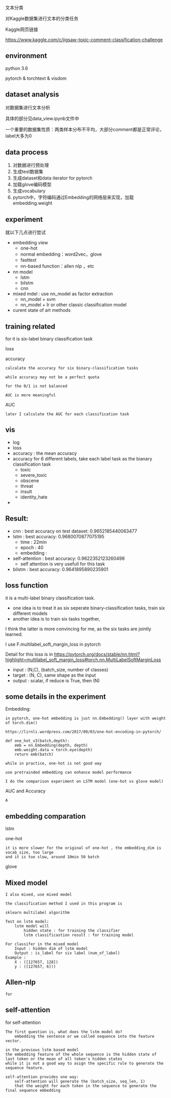 文本分类

对Kaggle数据集进行文本的分类任务

Kaggle网页链接

https://www.kaggle.com/c/jigsaw-toxic-comment-classification-challenge

## environment

python 3.6

pytorch & torchtext & visdom

## dataset analysis

对数据集进行文本分析

具体的部分见data_view.ipynb文件中

一个重要的数据集性质：两类样本分布不平均，大部分comment都是正常评论，label大多为0


## data process

1. 对数据进行预处理
2. 生成test数据集
3. 生成dataset和data iterator for pytorch
4. 加载glove编码模型
5. 生成vocabulary
6. pytorch中，字符编码通过Embedding的网络层来实现，加载embedding.weight

## experiment
就以下几点进行尝试
- embedding view
    - one-hot
    - normal embedding：word2vec，glove
    - fasttext
    - nn-based function：allen nlp ，etc
- nn model
    - lstm
    - bilstm
    - cnn
- mixed mdel : use nn_model as factor extraction
    - nn_model + svm
    - nn_model + lr or other classic classification model
- curent state of art methods

## training related

for it is six-label binary classification task

loss

accuracy

    calcalate the accuracy for six binary-classification tasks

    while accuracy may not be a perfect quota

    for the 0/1 is not balanced

    AUC is more meaningful

AUC

    later I calculate the AUC for each classification task

## vis

- log
- loss
- accuracy : the mean accuracy
- accuracy for 6 different labels, take each label task as the bianary classification task
    - toxic
    - severe_toxic
    - obscene
    - threat
    - insult
    - identity_hate
-


## Result:
- cnn : best accuracy on test dataset: 0.9652185440063477
- lstm : best accuracy: 0.9680070877075195
    - time : 22min
    - epoch : 40
    - embedding :
- self-attention : best accuracy: 0.9622352123260498
    - self attention is very usefull for this task
- bilstm : best accuracy: 0.9641895890235901



## loss function

it is a multi-label binary classification task.

- one idea is to treat it as six seperate binary-classification tasks, train six different models
- another idea is to train six tasks together,

I think the latter is more convincing for me, as the six tasks are jointly learned.

I use F.multilabel_soft_margin_loss in pytorch

Detail for this loss is in https://pytorch.org/docs/stable/nn.html?highlight=multilabel_soft_margin_loss#torch.nn.MultiLabelSoftMarginLoss

- input : (N,C), (batch_size, number of classes)
- target : (N, C), same shape as the input
- output : scalar, if reduce is True, then (N)

## some details in the experiment

Embedding:

    in pytorch, one-hot embedding is just nn.Embedding() layer with weight of torch.dim()

    https://lirnli.wordpress.com/2017/09/03/one-hot-encoding-in-pytorch/

    def one_hot_v3(batch,depth):
        emb = nn.Embedding(depth, depth)
        emb.weight.data = torch.eye(depth)
        return emb(batch)

    while in practice, one-hot is not good way

    use pretrainded embedding can enhance model performance

    I do the comparison experiment on LSTM model (one-hot vs glove model)

AUC and Accuracy

    A

## embedding comparation

lstm

one-hot

    it is more slower for the original of one-hot , the embedding_dim is vocab_size, too large
    and it is too slow, around 10min 50 batch

glove



## Mixed model

    I also mixed, use mixed model

    the classification method I used in this program is

    sklearn multilabel algorithm

    Test on lstm model:
        lstm model will
            hidden state : for training the classifier
            lstm classificastion result : for training model

    For classifer in the mixed model
        Input : hidden dim of lstm model
        Output : is_label for six label (num_of_label)
    Example :
        X : ([127657, 128])
        y : ([127657, 6]))

## Allen-nlp

    for

## self-attention

for self-attention

    The first question is, what does the lstm model do?
        embedding the sentence or we called sequence into the feature vector.

    in the previous lstm based model
    the embedding feature of the whole sequence is the hidden state of last token or the mean of all token's hidden states
    while it is not a good way to asign the specific rule to generate the sequence feature.

    self-attention provides one way:
        self-attention will generate the (batch_size, seq_len, 1)
        that the weight for each token in the sequence to generate the final sequence embedding

